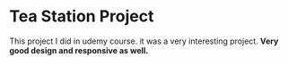 # Tea Station Project
 This project I did in udemy course. it was a very interesting project.
<b>Very good design and responsive as well.</b>
